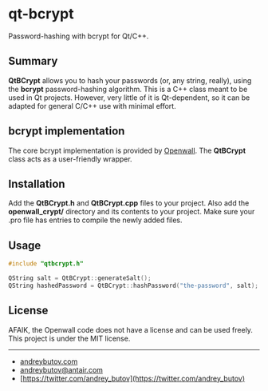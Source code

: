 # qt-bcrypt
Password-hashing with bcrypt for Qt/C++.

## Summary
**QtBCrypt** allows you to hash your passwords (or, any string, really), using the **bcrypt** password-hashing algorithm. This is a C++ class meant to be used in Qt projects. However, very little of it is Qt-dependent, so it can be adapted for general C/C++ use with minimal effort.

## bcrypt implementation
The core bcrypt implementation is provided by [Openwall](https://www.openwall.com/crypt/). The **QtBCrypt** class acts as a user-friendly wrapper.

## Installation
Add the **QtBCrypt.h** and **QtBCrypt.cpp** files to your project. Also add the **openwall_crypt/** directory and its contents to your project. Make sure your .pro file has entries to compile the newly added files.

## Usage
```C++
#include "qtbcrypt.h"

QString salt = QtBCrypt::generateSalt();
QString hashedPassword = QtBCrypt::hashPassword("the-password", salt);
```
## License
AFAIK, the Openwall code does not have a license and can be used freely. This project is under the MIT license.

---
* [andreybutov.com](https://andreybutov.com)
* andreybutov@antair.com
* [https://twitter.com/andrey_butov](https://twitter.com/andrey_butov)

